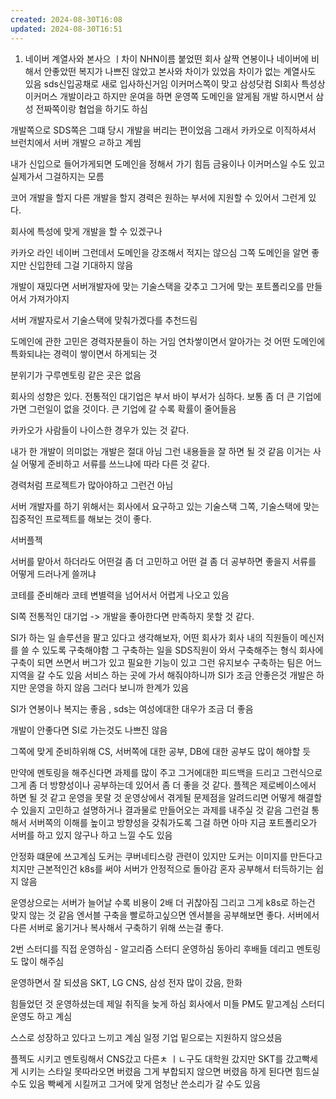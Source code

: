 ```yaml
---
created: 2024-08-30T16:08
updated: 2024-08-30T16:51
---
```


1. 네이버 계열사와 본사으 ㅣ차이
NHN이름 붙었떤 회사 살짝 연봉이나 네이버에 비해서 안좋았떤 
복지가 나쁘진 않았고 본사와 차이가 있었음
차이가 없는 계열사도 있음
sds신입공채로 새로 입사하신거임
이커머스쪽이 맞고 삼성닷컴
SI회사 특성상 이커머스 개발이라고 하지만 운여을 하면 운영쪽 도메인을 알게됨 
개발 하시면서 삼성 전짜쪽이랑 협업을 하기도 하심 

개발쪽으로 SDS쪽은 그떄 당시 개발을 버리는 편이었음 그래서 카카오로 이직하셔서 
브런치에서 서버 개발으 ㄹ하고 계씸

내가 신입으로 들어가게되면 도메인을 정해서 가기 힘듬 금융이나 이커머스일 수도 있고 실제가서 그걸하지는 모름

코어 개발을 할지 다른 개발을 할지 경력은 원하는 부서에 지원할 수 있어서 그런게 있다.

회사에 특성에 맞게 개발을 할 수 있겠구나 

카카오 라인 네이버 그런데서 도메인을 강조해서 적지는 않으심
그쪽 도메인을 알면 좋지만 신입한테 그걸 기대하지 않음

개발이 재밌다면 서버개발자에 맞는 기술스택을 갖추고 그거에 맞는 포트폴리오를 만들어서 가져가야지

서버 개발자로서 기술스택에 맞춰가겠다를 추천드림

도메인에 관한 고민은 경력자분들이 하는 거임 연차쌓이면서 알아가는 것
어떤 도메인에 특화되냐는 경력이 쌓이면서 하게되는 것

분위기가 구루멘토링 같은 곳은 없음

회사의 성향은 있다. 전통적인 대기업은 부서 바이 부서가 심하다. 보통 좀 더 큰 기업에 가면 그런일이 없을 것이다. 큰 기업에 갈 수록 확률이 줄어들음

카카오가 사람들이 나이스한 경우가 있는 것 같다.

내가 한 개발이 의미없는 개발은 절대 아님 그런 내용들을 잘 하면 될 것 같음
이거는 사실 어떻게 준비하고 서류를 쓰느냐에 따라 다른 것 같다. 

경력처럼 프로젝트가 많아야하고 그런건 아님


서버 개발자를 하기 위해서는 회사에서 요구하고 있는 기술스택 그쪽, 기술스택에 맞는 집중적인 프로젝트를 해보는 것이 좋다.

서버플젝

서버를 맡아서 하더라도 어떤걸 좀 더 고민하고 어떤 걸 좀 더 공부하면 좋을지 
서류를 어떻게 드러나게 쓸꺼냐



코테를 준비해라 코테 변별력을 넘어서서 어렵게 나오고 있음

SI쪽 전통적인 대기업 -> 개발을 좋아한다면 만족하지 못할 것 같다.

SI가 하는 일 솔루션을 팔고 있다고 생각해보자, 어떤 회사가 회사 내의 직원들이 메신저를 쓸 수 있도록 구축해야함 그 구축하는 일을 SDS직원이 와서 구축해주는 형식  회사에 구축이 되면 쓰면서 버그가 있고 필요한 기능이 있고 그런 유지보수
구축하는 팀은 어느지역을 갈 수도 있음 서비스 하는 곳에 가서 해줘야하니까
SI가 조금 안좋은것 개발은 하지만 운영을 하지 않음 그러다 보니까 한계가 있음

SI가 연봉이나 복지는 좋음 , sds는 여성에대한 대우가 조금 더 좋음

개발이 안좋다면 SI로 가는것도 나쁘진 않음

그쪽에 맞게 준비하위해 CS, 서버쪽에 대한 공부, DB에 대한 공부도 많이 해야할 듯

만약에 멘토링을 해주신다면 과제를 많이 주고 그거에대한 피드백을 드리고 그런식으로 그게 좀 더 방향성이나 공부하는데 있어서 좀 더 좋을 것 같다. 플젝은 제로베이스에서 하면 될 것 같고 운영을 못랄 것
운영상에서 겪게될 문제점을 알려드리면 어떻게 해결할 수 있을지 고민하고 설명하거나 결과물로 만들어오는 과제를 내주실 것 같음 
그런걸 통해서 서버쪽의 이해를 높이고 방향성을 갖춰가도록 
그걸 하면 아마 지금 포트폴리오가 서버를 하고 있지 않구나 하고 느낄 수도 있음


안정화 떄문에 쓰고계심
도커는 쿠버네티스랑 관련이 있지만 도커는 이미지를 만든다고 치지만 근본적인건 k8s를 써야 서버가 안정적으로 돌아감 혼자 공부해서 터득하기는 쉽지 않음

운영상으로는 서버가 늘어날 수록 비용이 2배 더 귀찮아짐
그리고 그게 k8s로 하는건 맞지 않는 것 같음
엔서블 구축을 빨로하고싶으면 엔서블을 공부해보면 좋다. 
서버에서 다른 서버로 옮기거나 복사해서 구축하기 위해 쓰는걸 좋다.


2번
스터디를 직접 운영하심 - 알고리즘 스터디 운영하심
동아리 후배들 데리고 멘토링도 많이 해주심 


운영하면서 잘 되셨음
SKT, LG CNS, 삼성 전자 많이 갔음, 한화

힘들었던 것
운영하셨는데 제일 취직을 늦게 하심
회사에서 미들 PM도 맡고계심 스터디 운영도 하고 계심

스스로 성장하고 있다고 느끼고 계심
일정 기업 밑으로는 지원하지 않으셨음


플젝도 시키고 멘토링해서 CNS갔고 다른ㅊ ㅣㄴ구도 대학원 갔지만 SKT를 갔고빡세게 시키는 스타일 못따라오면 버렸음 그게 부합되지 않으면 버렸음
하게 된다면 힘드실 수도 있음
빡쎄게 시킬꺼고 그거에 맞게 엄청난 쓴소리가 갈 수도 있음




